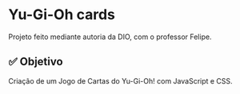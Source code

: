 # Yu-Gi-Oh cards
Projeto feito mediante autoria da DIO, com o professor Felipe.

## ✅ Objetivo

Criação de um Jogo de Cartas do Yu-Gi-Oh! com JavaScript e CSS.

